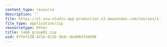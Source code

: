 ```yaml
---
content_type: resource
description: ''
file: https://ol-ocw-studio-app-production.s3.amazonaws.com/courses/1-103-civil-engineering-materials-laboratory-spring-2004/97fef128421bd11b3bdc8ed083f44508_lab6_groupB1.zip
file_type: application/zip
resourcetype: Other
title: lab6_groupB1.zip
uid: 97fef128-421b-d11b-3bdc-8ed083f44508
---
```

